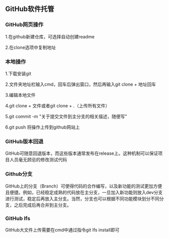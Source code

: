 ## GitHub软件托管

### GitHub网页操作

1.在github新建仓库，可选择自动创建readme

2.在clone选项中复制地址

### 本地操作

1.下载安装git

2.文件夹地址栏输入cmd，回车后弹出窗口，然后再输入git clone + 地址回车

3.编辑本地文件

4.git clone + 文件或者git clone + .（上传所有文件）

5.git commit -m "关于提交文件到主分支的相关描述，随便写"

6.git push 将操作上传到github网站上

### GitHub版本回退

GitHub可随意回退版本，而这些版本通常发布在release上。这种机制可以保证项目人员毫无顾忌的修改测试代码

### Github分支

GitHub上的分支（Branch）可使得代码的合作编写，以及新功能的测试更加方便且便捷。例如，已经稳定成熟的代码放在主分支，一旦加入新功能则放入dev分支进行测试，稳定后再放入主分支。当然，分支也可以根据不同功能模块划分不同分支，之后完成后再合并到主分支。

### GitHub lfs

GitHub大文件上传需要在cmd中通过指令git lfs install即可
